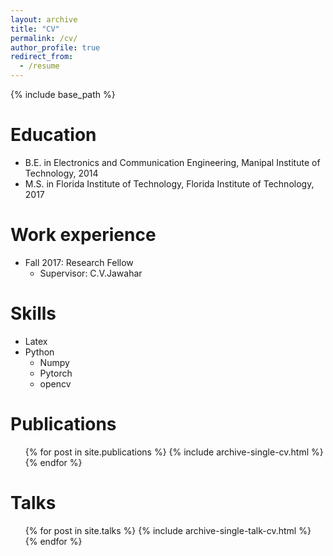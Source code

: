 ```yaml
---
layout: archive
title: "CV"
permalink: /cv/
author_profile: true
redirect_from:
  - /resume
---
```


{% include base_path %}

Education
======
* B.E. in Electronics and Communication Engineering, Manipal Institute of Technology, 2014
* M.S. in Florida Institute of Technology, Florida Institute of Technology, 2017

Work experience
======
* Fall 2017: Research Fellow
  * Supervisor: C.V.Jawahar

Skills
======
* Latex
* Python
  * Numpy
  * Pytorch
  * opencv

Publications
======
  <ul>{% for post in site.publications %}
    {% include archive-single-cv.html %}
  {% endfor %}</ul>
  
Talks
======
  <ul>{% for post in site.talks %}
    {% include archive-single-talk-cv.html %}
  {% endfor %}</ul>
  

  

